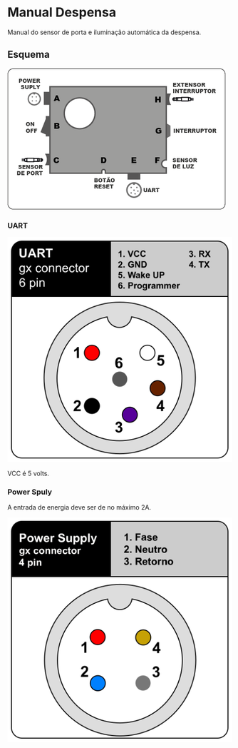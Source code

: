   # Manual Despensa

Manual do sensor de porta e iluminação automática da despensa.

## Esquema

![esquema](https://raw.githubusercontent.com/weg820casa/manual-despensa/master/assets/esquema.png)

### UART

![uart](https://raw.githubusercontent.com/weg820casa/manual-despensa/master/assets/UART.svg)

VCC é 5 volts.

### Power Spuly

A entrada de energia deve ser de no máximo 2A.

![powersuply](https://raw.githubusercontent.com/weg820casa/manual-despensa/master/assets/powersupply.svg)